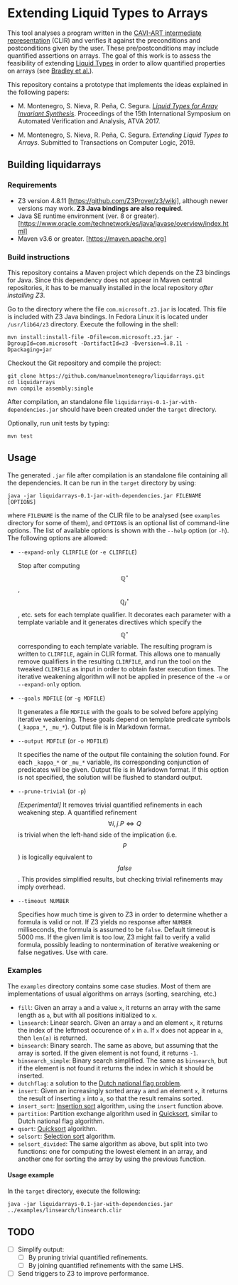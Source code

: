 # Extending Liquid Types to Arrays

This tool analyses a program written in the [CAVI-ART intermediate representation](https://doi.org/10.1007/978-3-319-27436-2_14) (CLIR) and verifies it against the preconditions and postconditions given by the user. These pre/postconditions may include quantified assertions on arrays. The goal of this work is to assess the feasibility of extending [Liquid Types](https://ucsd-progsys.github.io/liquidhaskell-blog/about.html) in order to allow quantified properties on arrays (see [Bradley et al.](https://doi.org/10.1007/11609773_28)).

This repository contains a prototype that implements the ideas explained in the following papers:

* M. Montenegro, S. Nieva, R. Peña, C. Segura. [_Liquid Types for Array Invariant Synthesis_](https://10.1007/978-3-319-68167-2_20). Proceedings of the 15th International Symposium on Automated Verification and Analysis, ATVA 2017.

* M. Montenegro, S. Nieva, R. Peña, C. Segura. _Extending Liquid Types to Arrays_. Submitted to Transactions on Computer Logic, 2019.


## Building liquidarrays

### Requirements

* Z3 version 4.8.11 [https://github.com/Z3Prover/z3/wiki], although newer versions may work. **Z3 Java bindings are also required**.
* Java SE runtime environment (ver. 8 or greater). [https://www.oracle.com/technetwork/es/java/javase/overview/index.html]
* Maven v3.6 or greater. [https://maven.apache.org]

 
### Build instructions

This repository contains a Maven project which depends on the Z3 bindings for Java. Since this dependency does not appear in Maven central repositories, it has to be manually installed in the local repository *after installing Z3*.

Go to the directory where the file `com.microsoft.z3.jar` is located. This file is included with Z3 Java bindings. In Fedora Linux it is located under `/usr/lib64/z3` directory. Execute the following in the shell:

```
mvn install:install-file -Dfile=com.microsoft.z3.jar -DgroupId=com.microsoft -DartifactId=z3 -Dversion=4.8.11 -Dpackaging=jar
```

Checkout the Git repository and compile the project:

```
git clone https://github.com/manuelmontenegro/liquidarrays.git
cd liquidarrays
mvn compile assembly:single
```

After compilation, an standalone file `liquidarrays-0.1-jar-with-dependencies.jar` should have been created under the `target` directory.

Optionally, run unit tests by typing:

```
mvn test
```

## Usage

The generated `.jar` file after compilation is an standalone file containing all the dependencies. It can be run in the `target` directory by using:

```
java -jar liquidarrays-0.1-jar-with-dependencies.jar FILENAME [OPTIONS]
```

where `FILENAME` is the name of the CLIR file to be analysed (see `examples` directory for some of them), and `OPTIONS` is an optional list of command-line options. The list of available options is shown with the `--help` option (or `-h`). The following options are allowed:

* `--expand-only CLIRFILE` (or `-e CLIRFILE`)

  Stop after computing $$\mathbb{Q}^\star$$, $$\mathbb{Q}^\star_I$$, etc. sets for each template qualifier. It decorates each parameter with a template variable and it generates directives which specify the $$\mathbb{Q}^\star$$ corresponding to each template variable. The resulting program is written to `CLIRFILE`, again in CLIR format. This allows one to manually remove qualifiers in the resulting `CLIRFILE`, and run the tool on the tweaked `CLIRFILE` as input in order to obtain faster execution times. The iterative weakening algorithm will not be applied in presence of the `-e` or `--expand-only` option. 

* `--goals MDFILE` (or `-g MDFILE`)

  It generates a file `MDFILE` with the goals to be solved before applying iterative weakening. These goals depend on template predicate symbols (`_kappa_*`, `_mu_*`). Output file is in Markdown format.
  
* `--output MDFILE` (or `-o MDFILE`)

  It specifies the name of the output file containing the solution found. For each `_kappa_*` or `_mu_*` variable, its corresponding conjunction of predicates will be given. Output file is in Markdown format. If this option is not specified, the solution will be flushed to standard output.
  
* `--prune-trivial` (or `-p`)

  _[Experimental]_ It removes trivial quantified refinements in each weakening step. A quantified refinement $$\forall i,  j. P \Leftrightarrow Q$$ is trivial when the left-hand side of the implication (i.e. $$P$$) is logically equivalent to $$false$$. This provides simplified results, but checking trivial refinements may imply overhead.
  
  
* ``--timeout NUMBER``

   Specifies how much time is given to Z3 in order to determine whether a formula is valid or not. If Z3 yields no response after `NUMBER` milliseconds, the formula is assumed to be `false`. Default timeout is 5000 ms. If the given limit is too low, Z3 might fail to verify a valid formula, possibly leading to nontermination of iterative weakening or false negatives. Use with care.
   
   
### Examples

The `examples` directory contains some case studies. Most of them are implementations of usual algorithms on arrays (sorting, searching, etc.)

* `fill`: Given an array `a` and a value `x`, it returns an array with the same length as `a`, but with all positions initialized to `x`.
* `linsearch`: Linear search. Given an array `a` and an element `x`, it returns the index of the leftmost occurence of `x` in `a`. If `x` does not appear in `a`, then `len(a)` is returned.
* `binsearch`: Binary search. The same as above, but assuming that the array is sorted. If the given element is not found, it returns `-1`.
* `binsearch_simple`: Binary search simplified. The same as `binsearch`, but if the element is not found it returns the index in which it should be inserted.
* `dutchflag`: a solution to the [Dutch national flag problem](https://en.wikipedia.org/wiki/Dutch_national_flag_problem).
* `insert`: Given an increasingly sorted array `a` and an element `x`, it returns the result of inserting `x` into `a`, so that the result remains sorted.
* `insert_sort`: [Insertion sort](https://en.wikipedia.org/wiki/Insertion_sort) algorithm, using the `insert` function above.
* `partition`: Partition exchange algorithm used in [Quicksort](https://en.wikipedia.org/wiki/Quicksort), similar to Dutch national flag algorithm.
* `qsort`: [Quicksort](https://en.wikipedia.org/wiki/Quicksort) algorithm.
* `selsort`: [Selection sort](https://en.wikipedia.org/wiki/Selection_sort) algorithm.
* `selsort_divided`: The same algorithm as above, but split into two functions: one for computing the lowest element in an array, and another one for sorting the array by using the previous function.

#### Usage example

In the `target` directory, execute the following:

```
java -jar liquidarrays-0.1-jar-with-dependencies.jar ../examples/linsearch/linsearch.clir
```

## TODO

- [ ] Simplify output:
	- [ ] By pruning trivial quantified refinements.
	- [ ] By joining quantified refinements with the same LHS.

- [ ] Send triggers to Z3 to improve performance.